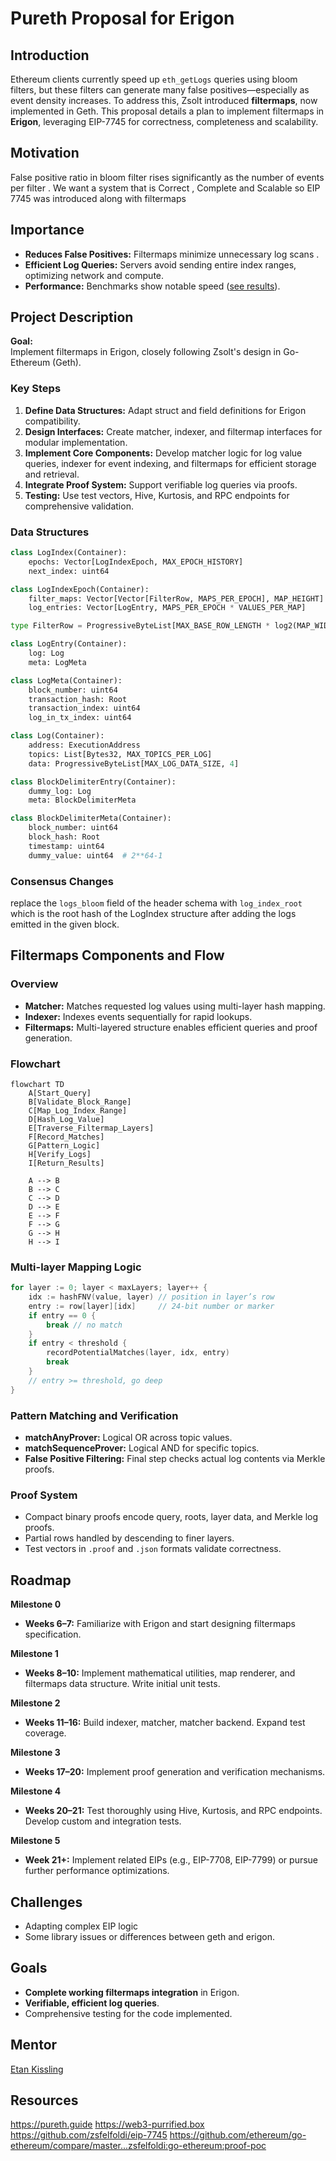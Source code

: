 # Pureth Proposal for Erigon

## Introduction

Ethereum clients currently speed up `eth_getLogs` queries using bloom filters, but these filters can generate many false positives—especially as event density increases. To address this, Zsolt introduced **filtermaps**, now implemented in Geth. This proposal details a plan to implement filtermaps in **Erigon**, leveraging EIP-7745 for correctness, completeness and scalability.

## Motivation

False positive ratio in bloom filter rises significantly as the number of events per filter . We want a system that is Correct , Complete and Scalable so EIP 7745 was introduced along with filtermaps 

## Importance

- **Reduces False Positives:** Filtermaps minimize unnecessary log scans .
- **Efficient Log Queries:** Servers avoid sending entire index ranges, optimizing network and compute.
- **Performance:** Benchmarks show notable speed ([see results](https://xcancel.com/sina_mahmoodi/status/1930565142183387627)).

## Project Description

**Goal:**  
Implement filtermaps in Erigon, closely following Zsolt's design in Go-Ethereum (Geth).

### Key Steps

1. **Define Data Structures:** Adapt struct and field definitions for Erigon compatibility.
2. **Design Interfaces:** Create matcher, indexer, and filtermap interfaces for modular implementation.
3. **Implement Core Components:** Develop matcher logic for log value queries, indexer for event indexing, and filtermaps for efficient storage and retrieval.
4. **Integrate Proof System:** Support verifiable log queries via  proofs.
5. **Testing:** Use test vectors, Hive, Kurtosis, and RPC endpoints for comprehensive validation.

### Data Structures

```python
class LogIndex(Container):
    epochs: Vector[LogIndexEpoch, MAX_EPOCH_HISTORY]
    next_index: uint64

class LogIndexEpoch(Container):
    filter_maps: Vector[Vector[FilterRow, MAPS_PER_EPOCH], MAP_HEIGHT]
    log_entries: Vector[LogEntry, MAPS_PER_EPOCH * VALUES_PER_MAP]

type FilterRow = ProgressiveByteList[MAX_BASE_ROW_LENGTH * log2(MAP_WIDTH) // 8 * MAPS_PER_EPOCH, LAYER_COMMON_RATIO]

class LogEntry(Container):
    log: Log
    meta: LogMeta

class LogMeta(Container):
    block_number: uint64
    transaction_hash: Root
    transaction_index: uint64
    log_in_tx_index: uint64

class Log(Container):
    address: ExecutionAddress
    topics: List[Bytes32, MAX_TOPICS_PER_LOG]
    data: ProgressiveByteList[MAX_LOG_DATA_SIZE, 4]

class BlockDelimiterEntry(Container):
    dummy_log: Log
    meta: BlockDelimiterMeta

class BlockDelimiterMeta(Container):
    block_number: uint64
    block_hash: Root
    timestamp: uint64
    dummy_value: uint64  # 2**64-1
```

### Consensus Changes

replace the `logs_bloom` field of the header schema with `log_index_root` which is the root hash of the LogIndex structure after adding the logs emitted in the given block.

## Filtermaps Components and Flow

### Overview

- **Matcher:** Matches requested log values using multi-layer hash mapping.
- **Indexer:** Indexes events sequentially for rapid lookups.
- **Filtermaps:** Multi-layered structure enables efficient queries and proof generation.

### Flowchart

```mermaid
flowchart TD
    A[Start_Query]
    B[Validate_Block_Range]
    C[Map_Log_Index_Range]
    D[Hash_Log_Value]
    E[Traverse_Filtermap_Layers]
    F[Record_Matches]
    G[Pattern_Logic]
    H[Verify_Logs]
    I[Return_Results]

    A --> B
    B --> C
    C --> D
    D --> E
    E --> F
    F --> G
    G --> H
    H --> I
```

### Multi-layer Mapping Logic

```go
for layer := 0; layer < maxLayers; layer++ {
    idx := hashFNV(value, layer) // position in layer’s row
    entry := row[layer][idx]     // 24-bit number or marker
    if entry == 0 {
        break // no match
    }
    if entry < threshold {
        recordPotentialMatches(layer, idx, entry)
        break
    }
    // entry >= threshold, go deep
}
```

### Pattern Matching and Verification

- **matchAnyProver:** Logical OR across topic values.
- **matchSequenceProver:** Logical AND for specific topics.
- **False Positive Filtering:** Final step checks actual log contents via Merkle proofs.

### Proof System

- Compact binary proofs encode query, roots, layer data, and Merkle log proofs.
- Partial rows handled by descending to finer layers.
- Test vectors in `.proof` and `.json` formats validate correctness.

## Roadmap

**Milestone 0**
- **Weeks 6–7:** Familiarize with Erigon and start designing filtermaps specification.

**Milestone 1**
- **Weeks 8–10:** Implement mathematical utilities, map renderer, and filtermaps data structure. Write initial unit tests.

**Milestone 2**
- **Weeks 11–16:** Build indexer, matcher, matcher backend. Expand test coverage.

**Milestone 3**
- **Weeks 17–20:** Implement proof generation and verification mechanisms.

**Milestone 4**
- **Weeks 20–21:** Test thoroughly using Hive, Kurtosis, and RPC endpoints. Develop custom and integration tests.

**Milestone 5**
- **Week 21+:** Implement related EIPs (e.g., EIP-7708, EIP-7799) or pursue further performance optimizations.

## Challenges

- Adapting complex EIP logic
- Some library issues or differences between geth and erigon.

## Goals

- **Complete working filtermaps integration** in Erigon.
- **Verifiable, efficient log queries**.
- Comprehensive testing for the code implemented.

## Mentor 

[Etan Kissling](https://github.com/etan-status)

## Resources
https://pureth.guide
https://web3-purrified.box
https://github.com/zsfelfoldi/eip-7745
https://github.com/ethereum/go-ethereum/compare/master...zsfelfoldi:go-ethereum:proof-poc
